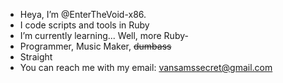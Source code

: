 - Heya, I’m @EnterTheVoid-x86.
- I code scripts and tools in Ruby
- I’m currently learning... Well, more Ruby-
- Programmer, Music Maker, ~~dumbass~~
- Straight
- You can reach me with my email: vansamssecret@gmail.com

<!---
EnterTheVoid-x86/EnterTheVoid-x86 is a ✨ special ✨ repository because its `README.md` (this file) appears on your GitHub profile.
You can click the Preview link to take a look at your changes.
--->
